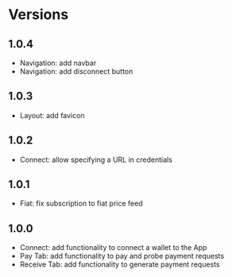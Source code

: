# Versions

## 1.0.4

- Navigation: add navbar
- Navigation: add disconnect button

## 1.0.3

- Layout: add favicon

## 1.0.2

- Connect: allow specifying a URL in credentials

## 1.0.1

- Fiat: fix subscription to fiat price feed

## 1.0.0

- Connect: add functionality to connect a wallet to the App
- Pay Tab: add functionality to pay and probe payment requests
- Receive Tab: add functionality to generate payment requests
